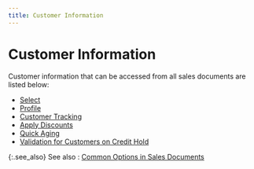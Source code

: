 ```yaml
---
title: Customer Information
---
```


# Customer Information


Customer information that can be accessed from all sales documents are  listed below:

- [Select]({{site.sp_baseurl}}/sales-docs/docs-profile/options/customer/select_common_sales_document_options_customer_info.html)
- [Profile]({{site.sp_baseurl}}/sales-docs/docs-profile/options/customer/customer_profile_browser_option_sales_document_content.html)
- [Customer  Tracking]({{site.sp_baseurl}}/sales-docs/docs-profile/options/customer/customer_tracking_browser_options_sales_documents_content.html)
- [Apply  Discounts]({{site.sp_baseurl}}/sales-docs/docs-profile/options/customer/apply_discount_browser_options_sales_document_content.html)
- [Quick  Aging]({{site.sp_baseurl}}/sales-docs/docs-profile/options/customer/quick-aging-opts/quick_aging_browser_options_customer_aging_sales_document_content.html)
- [Validation  for Customers on Credit Hold ]({{site.sp_baseurl}}/misc/validation_for_customers_on_credit_hold_cust_info.html)



{:.see_also}
See also
: [Common  Options in Sales Documents]({{site.sp_baseurl}}/sales-docs/docs-profile/options/common_options_in_all_sales_documents_content.html)
